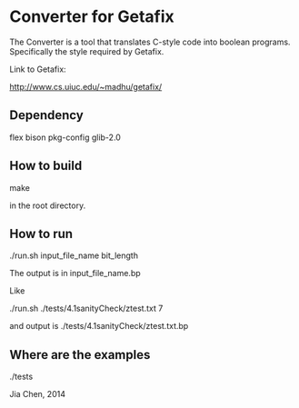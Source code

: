 <h1>Converter for Getafix</h1>
The Converter is a tool that translates C-style code into boolean programs. Specifically the style required by Getafix.

Link to Getafix:

http://www.cs.uiuc.edu/~madhu/getafix/ 

<h2>Dependency</h2>
flex
bison
pkg-config
glib-2.0

<h2>How to build</h2>
make

in the root directory.

<h2>How to run</h2>
./run.sh input_file_name bit_length

The output is in input_file_name.bp

Like

./run.sh ./tests/4.1sanityCheck/ztest.txt 7

and output is ./tests/4.1sanityCheck/ztest.txt.bp

<h2>Where are the examples</h2>
./tests

Jia Chen, 2014